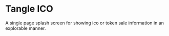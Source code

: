 # Tangle ICO

A single page splash screen for showing ico or token sale information in an explorable manner.
